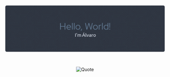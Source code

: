 <p align="center">
  <img src="./assets/banners/banner.png" alt="Banner">
</p>

<br>

<p align="center">
  <img src="https://quotes-github-readme.vercel.app/api?quote=Any%20sufficiently%20advanced%20technology%20is%20indistinguishable%20from%20magic.&author=Arthur%20C.%20Clarke&theme=nord&type=horizontal&border=true" alt="Quote"/>
</p>
